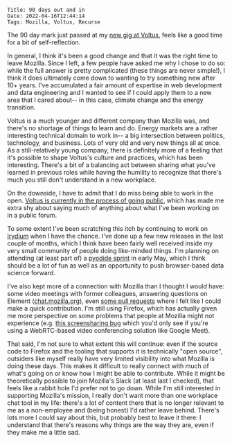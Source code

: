     Title: 90 days out and in
    Date: 2022-04-16T12:44:14
    Tags: Mozilla, Voltus, Recurse

The 90 day mark just passed at my [new gig at Voltus], feels like a good time for a bit of self-reflection.

In general, I think it's been a good change and that it was the right time to leave Mozilla.
Since I left, a few people have asked me why I chose to do so: while the full answer is pretty complicated (these things are never simple!), I think it does ultimately come down to wanting to try something new after 10+ years.
I've accumulated a fair amount of expertise in web development and data engineering and I wanted to see if I could apply them to a new area that I cared about-- in this case, climate change and the energy transition.

Voltus is a much younger and different company than Mozilla was, and there's no shortage of things to learn and do.
Energy markets are a rather interesting technical domain to work in-- a big intersection between politics, technology, and business.
Lots of very old and very new things all at once.
As a still-relatively young company, there is definitely more of a feeling that it's possible to shape Voltus's culture and practices, which has been interesting.
There's a bit of a balancing act between sharing what you've learned in previous roles while having the humility to recognize that there's much you still don't understand in a new workplace.

On the downside, I have to admit that I do miss being able to work in the open.
[Voltus is currently in the process of going public](https://www.canarymedia.com/articles/climatetech-finance/voltus-launches-1-3b-spac-to-help-businesses-reshape-their-power-use-and-ease-grid-stress), which has made me extra shy about saying much of anything about what I've been working on in a public forum.

To some extent I've been scratching this itch by continuing to work on [Irydium] when I have the chance.
I've done up a few new releases in the last couple of months, which I think have been fairly well received inside my very small community of people doing like-minded things.
I'm planning on attending (at least part of) a [pyodide sprint] in early May, which I think should be a lot of fun as well as an opportunity to push browser-based data science forward.

I've also kept more of a connection with Mozilla than I thought I would have: some video meetings with former colleagues, answering questions on Element ([chat.mozilla.org]), even [some pull requests] where I felt like I could make a quick contribution.
I'm still using Firefox, which has actually given me more perspective on some problems that people at Mozilla might not experience (e.g. [this screensharing bug] which you'd only see if you're using a WebRTC-based video conferencing solution like Google Meet).

That said, I'm not sure to what extent this will continue: even if the source code to Firefox and the tooling that supports it is technically "open source", outsiders like myself really have very limited visibility into what Mozilla is doing these days.
This makes it difficult to really connect with much of what's going on or know how I might be able to contribute.
While it might be theoretically possible to join Mozilla's Slack (at least last I checked), that feels like a rabbit hole I'd prefer not to go down.
While I'm still interested in supporting Mozilla's mission, I really don't want more than one workplace chat tool in my life: there's a lot of content there that is no longer relevant to me as a non-employee and (being honest) I'd rather leave behind.
There's lots more I could say about this, but probably best to leave it there: I understand that there's reasons why things are the way they are, even if they make me a little sad.

[new gig at voltus]: https://voltus.co
[irydium]: https://irydium.dev
[pyodide sprint]: https://github.com/pyodide/pyodide/wiki/PyCon2022-sprint
[chat.mozilla.org]: https://wiki.mozilla.org/Matrix
[some pull requests]: https://github.com/mozilla/glean-dictionary/pulls?q=is%3Apr+author%3Awlach+is%3Aclosed
[this screensharing bug]: https://bugzilla.mozilla.org/show_bug.cgi?id=1536777
